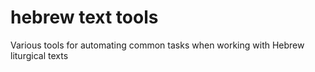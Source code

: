# hebrew text tools
 Various tools for automating common tasks when working with Hebrew liturgical texts
